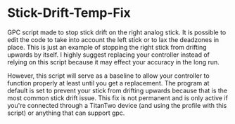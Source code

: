 # Stick-Drift-Temp-Fix
 GPC script made to stop stick drift on the right analog stick. It is possible to edit the code to take into account the left stick or to lax the deadzones in place. This is just an example of stopping the right stick from drifting upwards by itself. I highly suggest replacing your controller instead of relying on this script because it may effect your accuracy in the long run.

However, this script will serve as a baseline to allow your controller to function properly at least until you get a replacement. The program at default is set to prevent your stick from drifting upwards because that is the most common stick drift issue. This fix is not permanent and is only active if you're connected through a TitanTwo device (and using the profile with this script) or anything that can support gpc. 
